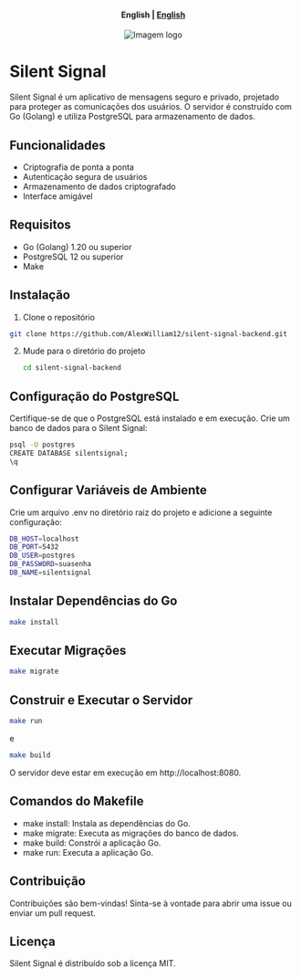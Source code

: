 
<h4 align="center">
    <p>
        <b>English</b> |
        <a href="./README.md">English</a>
    </p>
</h4>



<p align="center">
  <img src="https://i.imgur.com/orlCpQX.png" alt="Imagem logo" />
</p>

# Silent Signal

Silent Signal é um aplicativo de mensagens seguro e privado, projetado para proteger as comunicações dos usuários. O servidor é construído com Go (Golang) e utiliza PostgreSQL para armazenamento de dados.

## Funcionalidades

- Criptografia de ponta a ponta
- Autenticação segura de usuários
- Armazenamento de dados criptografado
- Interface amigável

## Requisitos

- Go (Golang) 1.20 ou superior
- PostgreSQL 12 ou superior
- Make

## Instalação

1. Clone o repositório

```bash
git clone https://github.com/AlexWilliam12/silent-signal-backend.git
```
2. Mude para o diretório do projeto
    
    ```bash
    cd silent-signal-backend
    ```

## Configuração do PostgreSQL

Certifique-se de que o PostgreSQL está instalado e em execução. Crie um banco de dados para o Silent Signal:

```bash
psql -U postgres
CREATE DATABASE silentsignal;
\q
```

## Configurar Variáveis de Ambiente

Crie um arquivo .env no diretório raiz do projeto e adicione a seguinte configuração:

```bash
DB_HOST=localhost
DB_PORT=5432
DB_USER=postgres
DB_PASSWORD=suasenha
DB_NAME=silentsignal
```

## Instalar Dependências do Go

```bash
make install
```
## Executar Migrações

```bash
make migrate
```

## Construir e Executar o Servidor

```bash
make run
```
e 
```bash
make build
```

O servidor deve estar em execução em http://localhost:8080.

## Comandos do Makefile 

* make install: Instala as dependências do Go.
* make migrate: Executa as migrações do banco de dados.
* make build: Constrói a aplicação Go.
* make run: Executa a aplicação Go.

## Contribuição

Contribuições são bem-vindas! Sinta-se à vontade para abrir uma issue ou enviar um pull request.

## Licença

Silent Signal é distribuído sob a licença MIT.



